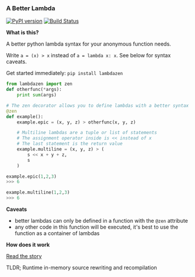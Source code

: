 ### A Better Lambda
[![PyPI version](https://badge.fury.io/py/lambdazen.svg)](https://badge.fury.io/py/lambdazen)
[![Build Status](https://travis-ci.org/brthornbury/lambdazen.svg?branch=master)](https://travis-ci.org/brthornbury/lambdazen)

**What is this?**

A better python lambda syntax for your anonymous function needs. 

Write `a = (x) > x` instead of `a = lambda x: x`. See below for syntax caveats.

Get started immediately: `pip install lambdazen`

```python
from lambdazen import zen
def otherfunc(*args):
    print sum(args)

# The zen decorator allows you to define lambdas with a better syntax
@zen
def example():
    example.epic = (x, y, z) > otherfunc(x, y, z)

    # Multiline lambdas are a tuple or list of statements
    # The assignment operator inside is << instead of x
    # The last statement is the return value
    example.multiline = (x, y, z) > (
        s << x + y + z,
        s
    )

example.epic(1,2,3)
>>> 6

example.multiline(1,2,3)
>>> 6
```

**Caveats**
 - better lambdas can only be defined in a function with the `@zen` attribute
 - any other code in this function will be executed, it's best to use the function as a container of lambdas

**How does it work**

[Read the story](https://github.com/brthornbury/lambdazen/blob/master/HowItWorks.md)

TLDR; Runtime in-memory source rewriting and recompilation


